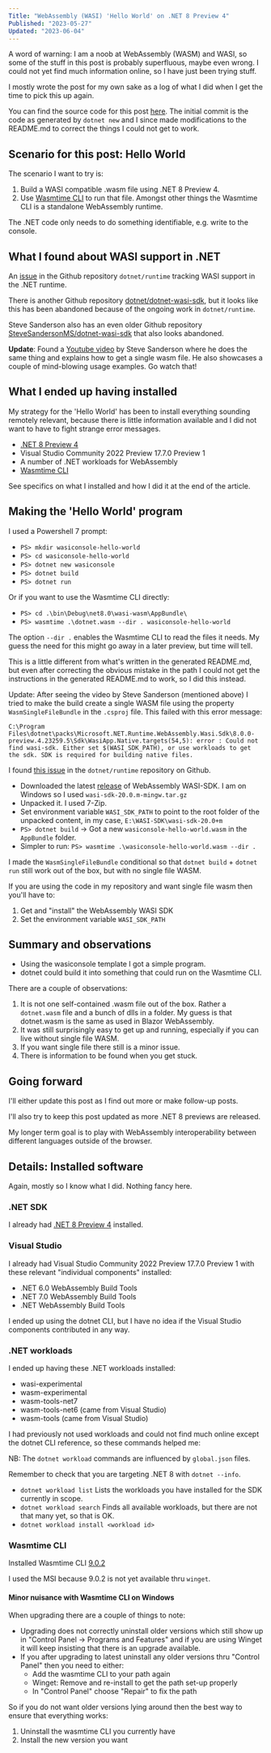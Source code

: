 ```yaml
---
Title: "WebAssembly (WASI) 'Hello World' on .NET 8 Preview 4"
Published: "2023-05-27"
Updated: "2023-06-04"
---
```

A word of warning: I am a noob at WebAssembly (WASM) and WASI, so some of the
stuff in this post is probably superfluous, maybe even wrong. I could not yet
find much information online, so I have just been trying stuff.

I mostly wrote the post for my own sake as a log of what I did when I get
the time to pick this up again.

You can find the source code for this post [here](https://github.com/henrikrxn/webassembly-experiments/tree/main/wasiconsole-hello-world).
The initial commit is the code as generated by `dotnet new` and I since made
modifications to the README.md to correct the things I could not get to work.

## Scenario for this post: Hello World

The scenario I want to try is:

1. Build a WASI compatible .wasm file using .NET 8 Preview 4.
2. Use [Wasmtime CLI](https://github.com/BytecodeAlliance/wasmtime) to run that file.
Amongst other things the Wasmtime CLI is a standalone WebAssembly runtime.

The .NET code only needs to do something identifiable, e.g. write to the console.

## What I found about WASI support in .NET

An [issue](https://github.com/dotnet/runtime/issues/65895) in the Github repository
`dotnet/runtime` tracking WASI support in the .NET runtime.

There is another Github repository [dotnet/dotnet-wasi-sdk](https://github.com/dotnet/dotnet-wasi-sdk/),
but it looks like this has been abandoned because of the ongoing work in `dotnet/runtime`.

Steve Sanderson also has an even older Github repository
[SteveSandersonMS/dotnet-wasi-sdk](https://github.com/SteveSandersonMS/dotnet-wasi-sdk/)
that also looks abandoned.

**Update**: Found a [Youtube video](https://www.youtube.com/watch?v=gKX-cdqnb8I&ab_channel=stevensandersonuk)
by Steve Sanderson where he does the same thing and explains how to get a single
wasm file. He also showcases a couple of mind-blowing usage examples. Go watch that!

## What I ended up having installed

My strategy for the 'Hello World' has been to install everything sounding
remotely relevant, because there is little information available and I did not
want to have to fight strange error messages.

* [.NET 8 Preview 4](https://dotnet.microsoft.com/en-us/download/dotnet/8.0)
* Visual Studio Community 2022 Preview 17.7.0 Preview 1
* A number of .NET workloads for WebAssembly
* [Wasmtime CLI](https://github.com/bytecodealliance/wasmtime/)

See specifics on what I installed and how I did it at the end of the article.

## Making the 'Hello World' program

I used a Powershell 7 prompt:

* `PS> mkdir wasiconsole-hello-world`
* `PS> cd wasiconsole-hello-world`
* `PS> dotnet new wasiconsole`
* `PS> dotnet build`
* `PS> dotnet run`

Or if you want to use the Wasmtime CLI directly:

* `PS> cd .\bin\Debug\net8.0\wasi-wasm\AppBundle\`
* `PS> wasmtime .\dotnet.wasm --dir . wasiconsole-hello-world`

The option `--dir .` enables the Wasmtime CLI to read the files it needs.
My guess the need for this might go away in a later preview, but time will tell.

This is a little different from what's written in the generated README.md, but even
after correcting the obvious mistake in the path I could not get the instructions
in the generated README.md to work, so I did this instead.

Update: After seeing the video by Steve Sanderson (mentioned above) I tried to
make the build create a single WASM file using the property `WasmSingleFileBundle`
in the `.csproj` file. This failed with this error message:

`C:\Program Files\dotnet\packs\Microsoft.NET.Runtime.WebAssembly.Wasi.Sdk\8.0.0-preview.4.23259.5\Sdk\WasiApp.Native.targets(54,5):
error : Could not find wasi-sdk. Either set $(WASI_SDK_PATH), or use workloads
to get the sdk. SDK is required for building native files.`

I found [this issue](https://github.com/dotnet/runtime/issues/85971) in the
`dotnet/runtime` repository on Github.

* Downloaded the latest [release](https://github.com/WebAssembly/wasi-sdk/releases)
  of WebAssembly WASI-SDK. I am on Windows so I used `wasi-sdk-20.0.m-mingw.tar.gz`
* Unpacked it. I used 7-Zip.
* Set environment variable `WASI_SDK_PATH` to point to the root folder of the unpacked
  content, in my case, `E:\WASI-SDK\wasi-sdk-20.0+m`
* `PS> dotnet build` -> Got a new `wasiconsole-hello-world.wasm` in
  the `AppBundle` folder.
* Simpler to run:
  `PS> wasmtime .\wasiconsole-hello-world.wasm --dir .`

I made the `WasmSingleFileBundle` conditional so that `dotnet build` + `dotnet run`
still work out of the box, but with no single file WASM.

If you are using the code in my repository and want single file wasm then
you'll have to:

1. Get and "install" the WebAssembly WASI SDK
2. Set the environment variable `WASI_SDK_PATH`

## Summary and observations

* Using the wasiconsole template I got a simple program.
* dotnet could build it into something that could run on the Wasmtime CLI.

There are a couple of observations:

1. It is not one self-contained .wasm file out of the box.
   Rather a `dotnet.wasm` file and a bunch of dlls in a folder.
   My guess is that dotnet.wasm is the same as used in Blazor WebAssembly.
2. It was still surprisingly easy to get up and running, especially if you can
   live without single file WASM.
3. If you want single file there still is a minor issue.
4. There is information to be found when you get stuck.

## Going forward

I'll either update this post as I find out more or make follow-up posts.

I'll also try to keep this post updated as more .NET 8 previews are released.

My longer term goal is to play with WebAssembly interoperability between
different languages outside of the browser.

## Details: Installed software

Again, mostly so I know what I did. Nothing fancy here.

### .NET SDK

I already had [.NET 8 Preview 4](https://dotnet.microsoft.com/en-us/download/dotnet/8.0)
installed.

### Visual Studio

I already had Visual Studio Community 2022 Preview 17.7.0 Preview 1 with these
relevant "individual components" installed:

* .NET 6.0 WebAssembly Build Tools
* .NET 7.0 WebAssembly Build Tools
* .NET WebAssembly Build Tools

I ended up using the dotnet CLI, but I have no idea if the Visual
Studio components contributed in any way.

### .NET workloads

I ended up having these .NET workloads installed:

* wasi-experimental
* wasm-experimental
* wasm-tools-net7
* wasm-tools-net6 (came from Visual Studio)
* wasm-tools (came from Visual Studio)

I had previously not used workloads and could not find much online except the
dotnet CLI reference, so these commands helped me:

NB: The `dotnet workload` commands are influenced by `global.json` files.

Remember to check that you are targeting .NET 8 with `dotnet --info`.

* `dotnet workload list`
  Lists the workloads you have installed for the SDK currently in scope.
* `dotnet workload search`
  Finds all available workloads, but there are not that many yet, so that is OK.
* `dotnet workload install <workload id>`

### Wasmtime CLI

Installed Wasmtime CLI [9.0.2](https://github.com/bytecodealliance/wasmtime/releases/tag/v9.0.2)

I used the MSI because 9.0.2 is not yet available thru `winget`.

#### Minor nuisance with Wasmtime CLI on Windows

When upgrading there are a couple of things to note:

* Upgrading does not correctly uninstall older versions which still show up in
"Control Panel -> Programs and Features" and if you are using Winget it will
keep insisting that there is an upgrade available.
* If you after upgrading to latest uninstall any older versions thru "Control Panel"
then you need to either:
  * Add the wasmtime CLI to your path again
  * Winget: Remove and re-install to get the path set-up properly
  * In "Control Panel" choose "Repair" to fix the path

So if you do not want older versions lying around then the best way to ensure
that everything works:

1. Uninstall the wasmtime CLI you currently have
2. Install the new version you want
